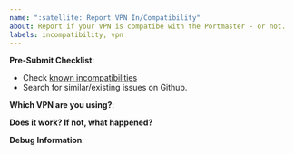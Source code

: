 ```yaml
---
name: ":satellite: Report VPN In/Compatibility"
about: Report if your VPN is compatibe with the Portmaster - or not.
labels: incompatibility, vpn
---
```


**Pre-Submit Checklist**:

- Check [known incompatibilities](https://docs.safing.io/portmaster/install/status/vpn-compatibility)
- Search for similar/existing issues on Github.

**Which VPN are you using?**:

<!--
Please provide Software Name and Version.
-->

**Does it work? If not, what happened?**



**Debug Information**:

<!--
Paste debug information below:
Click on "Copy Debug Information" in the dropdown menu of the VPN software in the Monitor view.

⚠ Please check the "Unexpected Logs" and "Network Connections" sections in the preview mode for sensitive or otherwise private information and remove them!

Additional logs can be found here:
- Linux: `/var/lib/portmaster/logs`
- Windows: `%PROGRAMDATA%\Safing\Portmaster\logs`
-->

